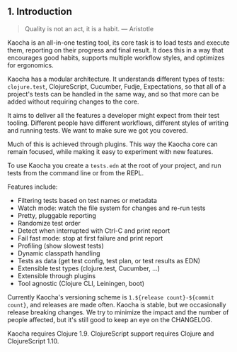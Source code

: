 ## 1. Introduction

> Quality is not an act, it is a habit. — Aristotle

Kaocha is an all-in-one testing tool, its core task is to load tests and execute
them, reporting on their progress and final result. It does this in a way that
encourages good habits, supports multiple workflow styles, and optimizes for
ergonomics.

Kaocha has a modular architecture. It understands different types of tests:
`clojure.test`, ClojureScript, Cucumber, Fudje, Expectations, so that all of a
project's tests can be handled in the same way, and so that more can be added
without requiring changes to the core.

It aims to deliver all the features a developer might expect from their test
tooling. Different people have different workflows, different styles of writing
and running tests. We want to make sure we got you covered.

Much of this is achieved through plugins. This way the Kaocha core can remain
focused, while making it easy to experiment with new features.

To use Kaocha you create a `tests.edn` at the root of your project, and run
tests from the command line or from the REPL.

Features include:

- Filtering tests based on test names or metadata
- Watch mode: watch the file system for changes and re-run tests
- Pretty, pluggable reporting
- Randomize test order
- Detect when interrupted with Ctrl-C and print report
- Fail fast mode: stop at first failure and print report
- Profiling (show slowest tests)
- Dynamic classpath handling
- Tests as data (get test config, test plan, or test results as EDN)
- Extensible test types (clojure.test, Cucumber, ...)
- Extensible through plugins
- Tool agnostic (Clojure CLI, Leiningen, boot)

Currently Kaocha's versioning scheme is `1.${release count}-${commit count}`, and releases are
made often. Kaocha is stable, but we occasionally release breaking changes. We try to minimize 
the impact and the number of people affected, but it's still good to keep an eye on the CHANGELOG.

Kaocha requires Clojure 1.9. ClojureScript support requires Clojure and
ClojureScript 1.10.
